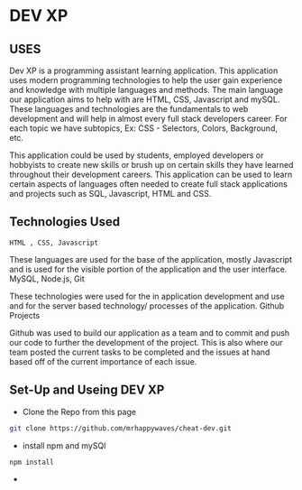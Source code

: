 # DEV XP


## USES

  Dev XP is a programming assistant learning application. This application uses modern programming technologies to help the user gain experience and knowledge with multiple languages and methods. The main language our application aims to help with are HTML, CSS, Javascript and mySQL. These languages and technologies are the fundamentals to web development and will help in almost every full stack developers career. 
For each topic we have subtopics, Ex: CSS - Selectors, Colors, Background, etc.


  This application could be used by students, employed developers or hobbyists to create new skills or brush up on certain skills they have learned throughout their development careers. 
This application can be used to learn certain aspects of languages often needed to create full stack applications and projects such as SQL, Javascript, HTML and CSS.


## Technologies Used 

    HTML , CSS, Javascript
    
These languages are used for the base of the application, mostly Javascript and is used for the visible portion of the application and the user interface. 
    MySQL, Node.js, Git 
    
These technologies were used for the in application development and use and for the server based technology/ processes of the application. 
    Github Projects
    
Github was used to build our application as a team and to commit and push our code to further the development of the project. This is also where our team posted the current tasks to be completed and the issues at hand based off of the current importance of each issue. 



## Set-Up and Useing DEV XP

- Clone the Repo from this page 
```bash
git clone https://github.com/mrhappywaves/cheat-dev.git
```
- install npm and mySQl 
```bash
npm install
```
- 
